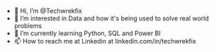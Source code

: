 - 👋 Hi, I’m @Techwrekfix
- 👀 I’m interested in Data and how it's being used to solve real world problems
- 🌱 I’m currently learning Python, SQL and Power BI
- 📫 How to reach me at Linkedin at linkedin.com/in/techwrekfix

<!---
Techwrekfix/Techwrekfix is a ✨ special ✨ repository because its `README.md` (this file) appears on your GitHub profile.
You can click the Preview link to take a look at your changes.
--->
